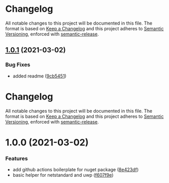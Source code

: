 # Changelog
All notable changes to this project will be documented in this file.
The format is based on [Keep a Changelog](https://keepachangelog.com/en/1.0.0/) and this project adheres to [Semantic Versioning](https://semver.org/spec/v2.0.0.html), enforced with [semantic-release](https://github.com/semantic-release/semantic-release).


## [1.0.1](https://github.com/LottieFiles/dotlottie-cs/compare/v1.0.0...v1.0.1) (2021-03-02)


### Bug Fixes

* added readme ([9cb5451](https://github.com/LottieFiles/dotlottie-cs/commit/9cb545175f6be0b136a15884c3eaa630de72f7c3))

# Changelog
All notable changes to this project will be documented in this file.
The format is based on [Keep a Changelog](https://keepachangelog.com/en/1.0.0/) and this project adheres to [Semantic Versioning](https://semver.org/spec/v2.0.0.html), enforced with [semantic-release](https://github.com/semantic-release/semantic-release).


# 1.0.0 (2021-03-02)


### Features

* add github actions boilerplate for nuget package ([8e423df](https://github.com/LottieFiles/dotlottie-cs/commit/8e423df9b7a2d0458bbdee84a16c3c08f3bd4f24))
* basic helper for netstandard and uwp ([f607f9e](https://github.com/LottieFiles/dotlottie-cs/commit/f607f9e8f6ed96259bc551eb6939fd18c105f68c))
